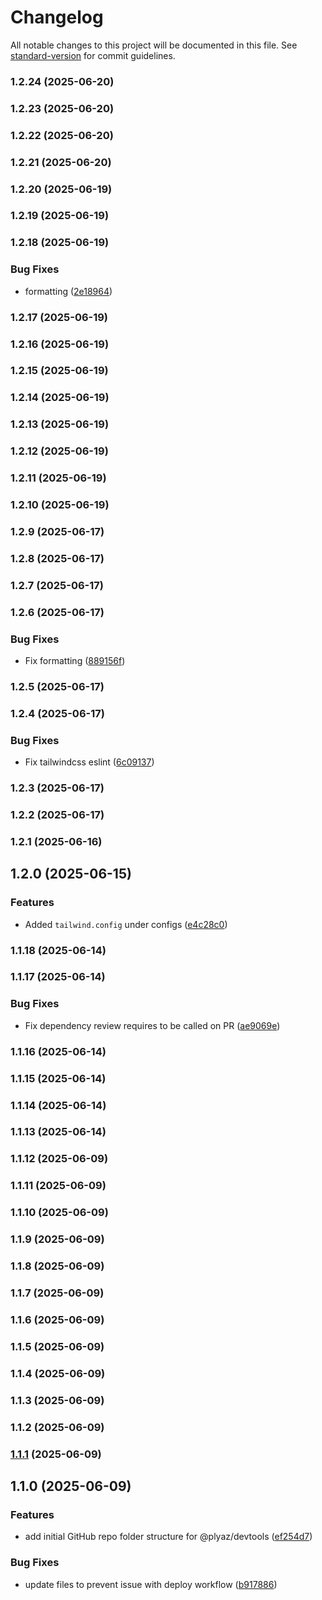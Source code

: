 # Changelog

All notable changes to this project will be documented in this file. See [standard-version](https://github.com/conventional-changelog/standard-version) for commit guidelines.

### 1.2.24 (2025-06-20)

### 1.2.23 (2025-06-20)

### 1.2.22 (2025-06-20)

### 1.2.21 (2025-06-20)

### 1.2.20 (2025-06-19)

### 1.2.19 (2025-06-19)

### 1.2.18 (2025-06-19)


### Bug Fixes

* formatting ([2e18964](https://github.com/Plyaz-Official/devtools/commit/2e18964356b8323cf30a9e63980598a8aab78dc7))

### 1.2.17 (2025-06-19)

### 1.2.16 (2025-06-19)

### 1.2.15 (2025-06-19)

### 1.2.14 (2025-06-19)

### 1.2.13 (2025-06-19)

### 1.2.12 (2025-06-19)

### 1.2.11 (2025-06-19)

### 1.2.10 (2025-06-19)

### 1.2.9 (2025-06-17)

### 1.2.8 (2025-06-17)

### 1.2.7 (2025-06-17)

### 1.2.6 (2025-06-17)


### Bug Fixes

* Fix formatting ([889156f](https://github.com/Plyaz-Official/devtools/commit/889156f5f561b23158b1fd0216afb0ebd5084bbf))

### 1.2.5 (2025-06-17)

### 1.2.4 (2025-06-17)


### Bug Fixes

* Fix tailwindcss eslint ([6c09137](https://github.com/Plyaz-Official/devtools/commit/6c0913704257e115b490b0328b81bf7919dca115))

### 1.2.3 (2025-06-17)

### 1.2.2 (2025-06-17)

### 1.2.1 (2025-06-16)

## 1.2.0 (2025-06-15)


### Features

* Added `tailwind.config` under configs ([e4c28c0](https://github.com/Plyaz-Official/devtools/commit/e4c28c08b74b9dd4b49d1a741a65c2aafd52b909))

### 1.1.18 (2025-06-14)

### 1.1.17 (2025-06-14)


### Bug Fixes

* Fix dependency review requires to be called on PR ([ae9069e](https://github.com/Plyaz-Official/devtools/commit/ae9069e13dfd29f4657929d290d4b91f0918958f))

### 1.1.16 (2025-06-14)

### 1.1.15 (2025-06-14)

### 1.1.14 (2025-06-14)

### 1.1.13 (2025-06-14)

### 1.1.12 (2025-06-09)

### 1.1.11 (2025-06-09)

### 1.1.10 (2025-06-09)

### 1.1.9 (2025-06-09)

### 1.1.8 (2025-06-09)

### 1.1.7 (2025-06-09)

### 1.1.6 (2025-06-09)

### 1.1.5 (2025-06-09)

### 1.1.4 (2025-06-09)

### 1.1.3 (2025-06-09)

### 1.1.2 (2025-06-09)

### [1.1.1](https://github.com/Plyaz-Official/devtools/compare/v1.1.0...v1.1.1) (2025-06-09)

## 1.1.0 (2025-06-09)

### Features

- add initial GitHub repo folder structure for @plyaz/devtools ([ef254d7](https://github.com/Plyaz-Official/devtools/commit/ef254d7fbdd71a43aa01e7c25da4b2380b166bdf))

### Bug Fixes

- update files to prevent issue with deploy workflow ([b917886](https://github.com/Plyaz-Official/devtools/commit/b917886fedacc0ac83748ec63ca366a358774641))
